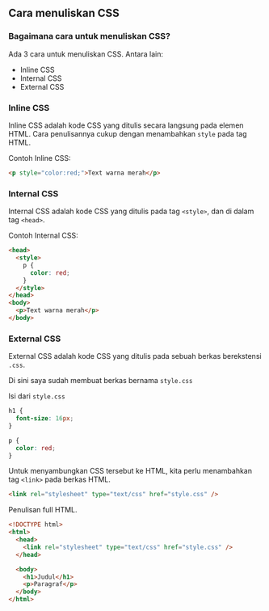 ## Cara menuliskan CSS

### Bagaimana cara untuk menuliskan CSS?

Ada 3 cara untuk menuliskan CSS. Antara lain:

- Inline CSS
- Internal CSS
- External CSS

### Inline CSS

Inline CSS adalah kode CSS yang ditulis secara langsung pada elemen HTML. Cara penulisannya cukup dengan menambahkan `style` pada tag HTML.

Contoh Inline CSS:

```html
<p style="color:red;">Text warna merah</p>
```

### Internal CSS

Internal CSS adalah kode CSS yang ditulis pada tag `<style>`, dan di dalam tag `<head>`.

Contoh Internal CSS:

```html
<head>
  <style>
    p {
      color: red;
    }
  </style>
</head>
<body>
  <p>Text warna merah</p>
</body>
```

### External CSS

External CSS adalah kode CSS yang ditulis pada sebuah berkas berekstensi `.css`.

Di sini saya sudah membuat berkas bernama `style.css`

Isi dari `style.css`

```css
h1 {
  font-size: 16px;
}

p {
  color: red;
}
```

Untuk menyambungkan CSS tersebut ke HTML, kita perlu menambahkan tag `<link>` pada berkas HTML.

```html
<link rel="stylesheet" type="text/css" href="style.css" />
```

Penulisan full HTML.

```html
<!DOCTYPE html>
<html>
  <head>
    <link rel="stylesheet" type="text/css" href="style.css" />
  </head>

  <body>
    <h1>Judul</h1>
    <p>Paragraf</p>
  </body>
</html>
```
